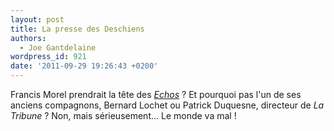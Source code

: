 ```yaml
---
layout: post
title: La presse des Deschiens
authors:
  - Joe Gantdelaine
wordpress_id: 921
date: '2011-09-29 19:26:43 +0200'
---
```

Francis Morel prendrait la tête des [*Echos*](http://www.lemonde.fr/actualite-medias/article/2011/09/29/francis-morel-devrait-remplacer-nicolas-beytout-a-la-tete-des-echos_1580130_3236.html#ens_id=1244166) ? Et pourquoi pas l'un de ses anciens compagnons, Bernard Lochet ou Patrick Duquesne, directeur de *La Tribune* ? Non, mais sérieusement… Le monde va mal !

